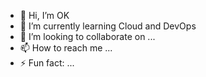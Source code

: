 - 👋 Hi, I’m OK
- 🌱 I’m currently learning Cloud and DevOps
- 💞️ I’m looking to collaborate on ...
- 📫 How to reach me ...
- ⚡ Fun fact: ...

<!---
Owais84/Owais84 is a ✨ special ✨ repository because its `README.md` (this file) appears on your GitHub profile.
You can click the Preview link to take a look at your changes.
--->
